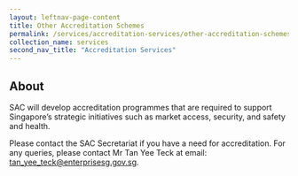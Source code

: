 ```yaml
---
layout: leftnav-page-content
title: Other Accreditation Schemes
permalink: /services/accreditation-services/other-accreditation-schemes
collection_name: services
second_nav_title: "Accreditation Services"
---
```


## About

SAC will develop accreditation programmes that are required to support Singapore’s strategic initiatives such as market access, security, and safety and health.  
 
Please contact the SAC Secretariat if you have a need for accreditation. For any queries, please contact Mr Tan Yee Teck at email: <tan_yee_teck@enterprisesg.gov.sg>.
